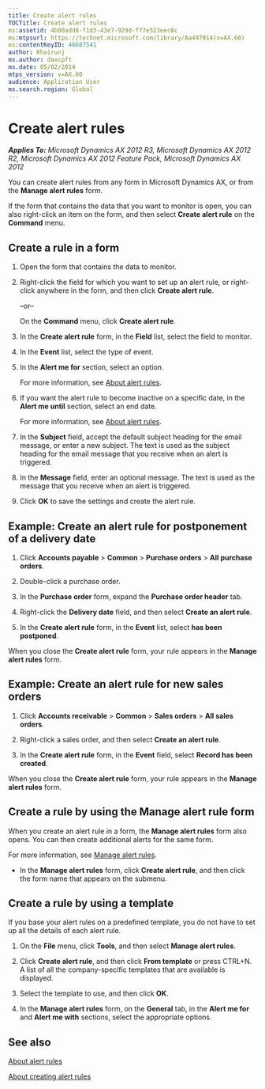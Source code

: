 ```yaml
---
title: Create alert rules
TOCTitle: Create alert rules
ms:assetid: 4b00add8-f1d3-43e7-929d-ff7e523eec8c
ms:mtpsurl: https://technet.microsoft.com/library/Aa497014(v=AX.60)
ms:contentKeyID: 46687541
author: Khairunj
ms.author: daxcpft
ms.date: 05/02/2014
mtps_version: v=AX.60
audience: Application User
ms.search.region: Global
---
```


# Create alert rules 


_**Applies To:** Microsoft Dynamics AX 2012 R3, Microsoft Dynamics AX 2012 R2, Microsoft Dynamics AX 2012 Feature Pack, Microsoft Dynamics AX 2012_

You can create alert rules from any form in Microsoft Dynamics AX, or from the **Manage alert rules** form.

If the form that contains the data that you want to monitor is open, you can also right-click an item on the form, and then select **Create alert rule** on the **Command** menu.

## Create a rule in a form

1.  Open the form that contains the data to monitor.

2.  Right-click the field for which you want to set up an alert rule, or right-click anywhere in the form, and then click **Create alert rule**.
    
    –or–
    
    On the **Command** menu, click **Create alert rule**.

3.  In the **Create alert rule** form, in the **Field** list, select the field to monitor.

4.  In the **Event** list, select the type of event.

5.  In the **Alert me for** section, select an option.
    
    For more information, see [About alert rules](about-alert-rules.md).

6.  If you want the alert rule to become inactive on a specific date, in the **Alert me until** section, select an end date.
    
    For more information, see [About alert rules](about-alert-rules.md).

7.  In the **Subject** field, accept the default subject heading for the email message, or enter a new subject. The text is used as the subject heading for the email message that you receive when an alert is triggered.

8.  In the **Message** field, enter an optional message. The text is used as the message that you receive when an alert is triggered.

9.  Click **OK** to save the settings and create the alert rule.

## Example: Create an alert rule for postponement of a delivery date

1.  Click **Accounts payable** \> **Common** \> **Purchase orders** \> **All purchase orders**.

2.  Double-click a purchase order.

3.  In the **Purchase order** form, expand the **Purchase order header** tab.

4.  Right-click the **Delivery date** field, and then select **Create an alert rule**.

5.  In the **Create alert rule** form, in the **Event** list, select **has been postponed**.

When you close the **Create alert rule** form, your rule appears in the **Manage alert rules** form.

## Example: Create an alert rule for new sales orders

1.  Click **Accounts receivable** \> **Common** \> **Sales orders** \> **All sales orders**.

2.  Right-click a sales order, and then select **Create an alert rule**.

3.  In the **Create alert rule** form, in the **Event** field, select **Record has been created**.

When you close the **Create alert rule** form, your rule appears in the **Manage alert rules** form.

## Create a rule by using the Manage alert rule form

When you create an alert rule in a form, the **Manage alert rules** form also opens. You can then create additional alerts for the same form.

For more information, see [Manage alert rules](manage-alert-rules.md).

  - In the **Manage alert rules** form, click **Create alert rule**, and then click the form name that appears on the submenu.

## Create a rule by using a template

If you base your alert rules on a predefined template, you do not have to set up all the details of each alert rule.

1.  On the **File** menu, click **Tools**, and then select **Manage alert rules**.

2.  Click **Create alert rule**, and then click **From template** or press CTRL+N. A list of all the company-specific templates that are available is displayed.

3.  Select the template to use, and then click **OK**.

4.  In the **Manage alert rules** form, on the **General** tab, in the **Alert me for** and **Alert me with** sections, select the appropriate options.

## See also

[About alert rules](about-alert-rules.md)

[About creating alert rules](about-creating-alert-rules.md)

  


